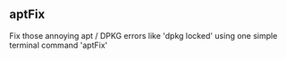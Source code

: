 ## aptFix

Fix those annoying apt / DPKG errors like 'dpkg locked' using one simple terminal command 'aptFix'